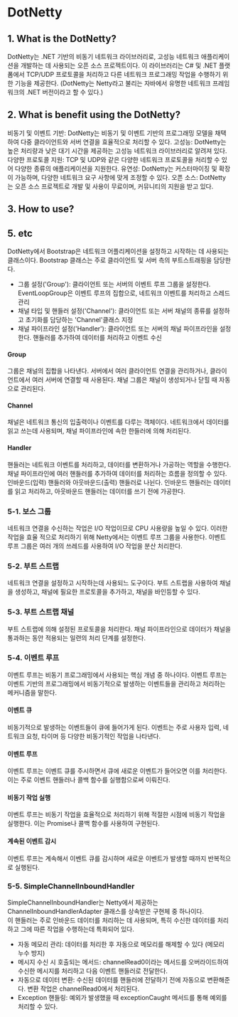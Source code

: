 # DotNetty

## 1. What is the DotNetty?
   DotNetty는 .NET 기반의 비동기 네트워크 라이브러리로, 고성능 네트워크 애플리케이션을 개발하는 데 사용되는 오픈 소스 프로젝트이다. 이 라이브러리는 C# 및 .NET 플랫폼에서 TCP/UDP 프로토콜을 처리하고 다른 네트워크 프로그래밍 작업을 수행하기 위한 기능을 제공한다.
   (DotNetty는 Netty라고 불리는 자바에서 유명한 네트워크 프레임워크의 .NET 버전이라고 할 수 있다.)

## 2. What is benefit using the DotNetty?
비동기 및 이벤트 기반: DotNetty는 비동기 및 이벤트 기반의 프로그래밍 모델을 채택하여 다중 클라이언트와 서버 연결을 효율적으로 처리할 수 있다.
고성능: DotNetty는 높은 처리량과 낮은 대기 시간을 제공하는 고성능 네트워크 라이브러리로 알려져 있다.
다양한 프로토콜 지원: TCP 및 UDP와 같은 다양한 네트워크 프로토콜을 처리할 수 있어 다양한 종류의 애플리케이션을 지원한다.
유연성: DotNetty는 커스터마이징 및 확장이 가능하며, 다양한 네트워크 요구 사항에 맞게 조정할 수 있다.
오픈 소스: DotNetty는 오픈 소스 프로젝트로 개발 및 사용이 무료이며, 커뮤니티의 지원을 받고 있다.

## 3. How to use?


## 5. etc

DotNetty에서 Bootstrap은 네트워크 어플리케이션을 설정하고 시작하는 데 사용되는 클래스이다. Bootstrap 클래스는 주로 클라이언트 및 서버 측의 부트스트래핑을 담당한다.

- 그룹 설정('Group'): 클라이언트 또는 서버의 이벤트 루프 그룹을 설정한다. EventLoopGroup은 이벤트 루프의 집합으로, 네트워크 이벤트를 처리하고 스레드 관리
- 채널 타입 및 핸들러 설정('Channel'): 클라이언트 또는 서버 채널의 종류를 설정하고 초기화를 담당하는 'Channel'클래스 지정
- 채널 파이프라인 설정('Handler'): 클라이언트 또는 서버의 채널 파이프라인을 설정한다. 핸들러를 추가하여 데이터를 처리하고 이벤트 수신

#### Group
그룹은 채널의 집합을 나타낸다. 서버에서 여러 클라이언트 연결을 관리하거나, 클라이언트에서 여러 서버에 연결할 때 사용된다. 채널 그룹은 채널이 생성되거나 닫힐 때 자동으로 관리된다.

#### Channel
채널은 네트워크 통신의 입출력이나 이벤트를 다루는 객체이다. 네트워크에서 데이터를 읽고 쓰는데 사용되며, 채널 파이프라인에 속한 한들러에 의해 처리된다.

#### Handler
핸들러는 네트워크 이벤트를 처리하고, 데이터를 변환하거나 가공하는 역할을 수행한다. 채널 파이프라인에 여러 핸들러를 추가하여 데이터를 처리하는 흐름을 정의할 수 있다. 인바운드(입력) 핸들러와 아웃바운드(출력) 핸들러로 나뉜다. 인바운드 핸들러는 데이터를 읽고 처리하고, 아웃바운드 핸들러는 데이터를 쓰기 전에 가공한다.

### 5-1. 보스 그룹
네트워크 연결을 수신하는 작업은 I/O 작업이므로 CPU 사용량을 높일 수 있다. 이러한 작업을 효율 적으로 처리하기 위해 Netty에서는 이벤트 루프 그룹을 사용한다. 이벤트 루프 그룹은 여러 개의 쓰레드를 사용하여 I/O 작업을 분산 처리한다.

### 5-2. 부트 스트랩
네트워크 연결을 설정하고 시작하는데 사용되느 도구이다. 부트 스트랩을 사용하여 채널을 생성하고, 채널에 필요한 프로토콜을 추가하고, 채널을 바인등할 수 있다.

### 5-3. 부트 스트랩 채널
부트 스트랩에 의해 설정된 프로토콜을 처리한다. 채널 파이프라인으로 데이터가 채널을 통과하는 동안 적용되는 일련의 처리 단계를 설정한다.

### 5-4. 이벤트 루프
이벤트 루프는 비동기 프로그래밍에서 사용되는 핵심 개념 중 하나이다. 이벤트 루프는 이벤트 기반의 프로그래밍에서 비동기적으로 발생하는 이벤트들을 관리하고 처리하는 메커니즘을 말한다.

#### 이벤트 큐
비동기적으로 발생하는 이벤트들이 큐에 들어가게 된다. 이벤트는 주로 사용자 입력, 네트워크 요청, 타이머 등 다양한 비동기적인 작업을 나타낸다.

#### 이벤트 루프
이벤트 루프는 이벤트 큐를 주시하면서 큐에 새로운 이벤트가 들어오면 이를 처리한다. 이는 주로 이벤트 핸들러나 콜백 함수를 실행함으로써 이뤄진다.

#### 비동기 작업 실행
이벤트 루프는 비동기 작업을 효율적으로 처리하기 위해 적절한 시점에 비동기 작업을 실행한다. 이는 Promise나 콜백 함수를 사용하여 구현된다.

#### 계속된 이벤트 감시
이벤트 루프는 계속해서 이벤트 큐를 감시하며 새로운 이벤트가 발생할 때까지 반복적으로 실행된다. 

### 5-5. SimpleChannelInboundHandler
SimpleChannelInboundHandler는 Netty에서 제공하는 ChannelInboundHandlerAdapter 클래스를 상속받은 구현체 중 하나이다.  
이 핸들러는 주로 인바운드 데이터를 처리하는 데 사용되며, 특히 수신한 데이터를 처리하고 그에 따른 작업을 수행하는데 특화되어 있다.

- 자동 메모리 관리: 데이터를 처리한 후 자동으로 메모리를 해제할 수 있다 (메모리 누수 방지)
- 메시지 수신 시 호출되는 메서드: channelRead0이라는 메서드를 오버라이드하여 수신한 메시지를 처리하고 다음 이벤트 핸들러로 전달한다.
- 자동으로 데이터 변환: 수신된 데이터를 핸들러에 전달하기 전에 자동으로 변환해준다. 변환 작업은 channelRead0에서 처리된다.
- Exception 핸들링: 예외가 발생했을 때 exceptionCaught 메서드를 통해 예외를 처리할 수 있다.